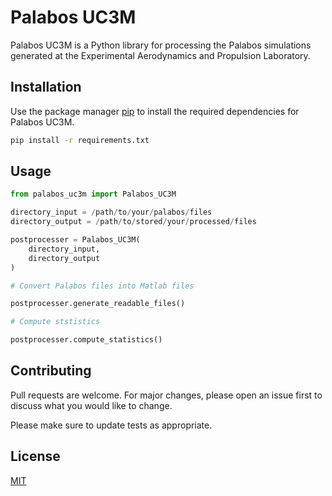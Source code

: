 # Palabos UC3M

Palabos UC3M is a Python library for processing the Palabos simulations generated at the Experimental Aerodynamics and Propulsion Laboratory.

## Installation

Use the package manager [pip](https://pip.pypa.io/en/stable/) to install the required dependencies for Palabos UC3M.

```bash
pip install -r requirements.txt
```

## Usage

```python
from palabos_uc3m import Palabos_UC3M

directory_input = /path/to/your/palabos/files
directory_output = /path/to/stored/your/processed/files

postprocesser = Palabos_UC3M(
    directory_input,
    directory_output
)

# Convert Palabos files into Matlab files

postprocesser.generate_readable_files()

# Compute ststistics

postprocesser.compute_statistics()
```

## Contributing
Pull requests are welcome. For major changes, please open an issue first to discuss what you would like to change.

Please make sure to update tests as appropriate.

## License
[MIT](https://choosealicense.com/licenses/mit/)
